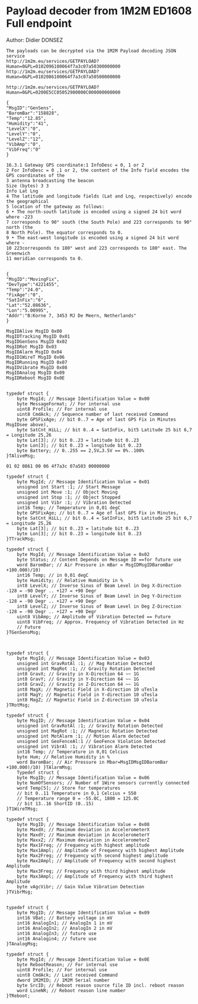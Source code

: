 
# Payload decoder from 1M2M ED1608 Full endpoint

Author: Didier DONSEZ



    The payloads can be decrypted via the 1M2M Payload decoding JSON service
    http://1m2m.eu/services/GETPAYLOAD?Human=0&PL=0102096100064f7a3c07a50300000000
    http://1m2m.eu/services/GETPAYLOAD?Human=0&PL=0102086100064f7a3c07a50500000000

    http://1m2m.eu/services/GETPAYLOAD?Human=0&PL=0200E5CC05052900000C000000000000

    {
    "MsgID":"GenSens",
    "BaromBar":"158828",
    "Temp":"12.85",
    "Humidity":"41",
    "LevelX":"0",
    "LevelY":"0",
    "LevelZ":"12",
    "VibAmp":"0",
    "VibFreq":"0"
    }

    16.3.1 Gateway GPS coordinate:1 InfoDesc = 0, 1 or 2
    2 For InfoDesc = 0 ,1 or 2, the content of the Info field encodes the GPS coordinates of the
    3 antenna broadcasting the beacon
    Size (bytes) 3 3
    Info Lat Lng
    4 The latitude and longitude fields (Lat and Lng, respectively) encode the geographical
    5 location of the gateway as follows:
    6 • The north-­south latitude is encoded using a signed 24 bit word where -­223
    7 corresponds to 90° south (the South Pole) and 223 corresponds to 90° north (the
    8 North Pole). The equator corresponds to 0.
    9 • The east-­west longitude is encoded using a signed 24 bit word where -­
    10 223corresponds to 180° west and 223 corresponds to 180° east. The Greenwich
    11 meridian corresponds to 0.

        
    {
    "MsgID":"MovingFix",
    "DevType":"4221455",
    "Temp":"24.0",
    "FixAge":"0",
    "SatInFix":"6",
    "Lat":"52.08636",
    "Lon":"5.00995",
    "Addr":"B:Korne 7, 3453 MJ De Meern, Netherlands"
    }

    MsgIDAlive MsgID 0x00
    MsgIDTracking MsgID 0x01
    MsgIDGenSens MsgID 0x02
    MsgIDRot MsgID 0x03
    MsgIDAlarm MsgID 0x04
    MsgID1WireT MsgID 0x06
    MsgIDRunning MsgID 0x07
    MsgIDVibrate MsgID 0x08
    MsgIDAnalog MsgID 0x09
    MsgIDReboot MsgID 0x0E


    typedef struct {
        byte MsgId; // Message Identification Value = 0x00
        byte MessageFormat; // For internal use
        uint8 Profile; // For internal use
        uint8 CmdAck; // Sequence number of last received Command
        byte GPSFixAge; // bit 0..7 = Age of last GPS Fix in Minutes MsgIDsee above),
        byte SatCnt_HiLL; // bit 0..4 = SatInFix, bit5 Latitude 25 bit 6,7 = Longitude 25,26
        byte Lat[3]; // bit 0..23 = latitude bit 0..23
        byte Lon[3]; // bit 0..23 = longitude bit 0..23
        byte Battery; // 0..255 == 2,5V…3.5V == 0%..100%
    }TAliveMsg;

    01 02 0861 00 06 4f7a3c 07a503 00000000

    typedef struct {
        byte MsgId; // Message Identification Value = 0x01
        unsigned int Start :1; // Start Message
        unsigned int Move :1; // Object Moving
        unsigned int Stop :1; // Object Stopped
        unsigned int Vibr :1; // Vibration Detected
        int16 Temp; // Temperature in 0,01 degC
        byte GPSFixAge; // bit 0..7 = Age of last GPS Fix in Minutes,
        byte SatCnt_HiLL; // bit 0..4 = SatInFix, bit5 Latitude 25 bit 6,7 = Longitude 25,26
        byte Lat[3]; // bit 0..23 = latitude bit 0..23
        byte Lon[3]; // bit 0..23 = longitude bit 0..23
    }TTrackMsg;

    typedef struct {
        byte MsgId; // Message Identification Value = 0x02
        byte Status; // Content Depends on Message ID ==for future use
        word BaromBar; // Air Pressure in mBar = MsgIDMsgIDBaromBar +100.000)/10)
        int16 Temp; // in 0,01 degC
        byte Humidity; // Relative Humidity in %
        int8 LevelX; // Inverse Sinus of Beam Level in Deg X-Direction -128 = -90 Degr .. +127 = +90 Degr
        int8 LevelY; // Inverse Sinus of Beam Level in Deg Y-Direction -128 = -90 Degr .. +127 = +90 Degr
        int8 LevelZ; // Inverse Sinus of Beam Level in Deg Z-Direction -128 = -90 Degr .. +127 = +90 Degr
        uint8 VibAmp; // Amplitude of Vibration Detected == Future
        uint8 VibFreq; // Approx. Frequency of Vibration Detected in Hz
        // Future
    }TGenSensMsg;



    typedef struct {
        byte MsgId; // Message Identification Value = 0x03
        unsigned int GravRotAl :1; // Mag Rotation Detected
        unsigned int MagRot :1; // Gravity Rotation Detected
        int8 GravX; // Gravity in X-Direction 64 ~~ 1G
        int8 GravY; // Gravity in Y-Direction 64 ~~ 1G
        int8 GravZ; // Gravity in Z-Direction 64 ~~ 1G
        int8 MagX; // Magnetic Field in X-direction 10 uTesla
        int8 MagY; // Magnetic Field in Y-direction 10 uTesla
        int8 MagZ; // Magnetic Field in Z-direction 10 uTesla
    }TRotMsg;

    typedef struct {
        byte MsgID; // Message Identification Value = 0x04
        unsigned int GravRotAl :1; // Gravity Rotation Detected
        unsigned int MagRot :1; // Magnetic Rotation Detected
        unsigned int MotAlarm :1; // Motion Alarm detected
        unsigned int GeoFenceAl:1 // GeoFence Violation Detected
        unsigned int VibrAl :1; // Vibration Alarm Detected
        int16 Temp; // Temperature in 0,01 Celcius
        byte Hum; // Relative Humidity in %
        word BaromBar; // Air Pressure in Mbar=MsgIDMsgIDBaromBar +100.000)/10) }TAlarmMsg;
        Typedef struct {
        byte MsgID; // Message Identification Value = 0x06
        byte NumOfSensors; // Number of 1Wire sensors currently connected
        word Temp[5]; // Store for temperatures
        // bit 0..11 Temperature in 0,1 Celcius + 550
        // Temperature range 0 = -55.0C, 1800 = 125.0C
        // bit 13..16 ShortID (0..15)
    }T1WireTMsg;

    typedef struct {
        byte MsgID; // Message Identification Value = 0x08
        byte MaxdX; // Maximum deviation in AccelerometerX
        byte MaxdY; // Maximum deviation in AccelerometerY
        byte MaxxZ; // Maximum deviation in AccelerometerZ
        byte Max1Freq; // Frequency with highest amplitude
        byte Max1Ampl; // Amplitude of Frequency with highest Amplitude
        byte Max2Freq; // Frequency with second highest amplitude
        byte Max2Ampl; // Amplitude of Frequency with second highest Amplitude
        byte Max3Freq; // Frequency with third highest amplitude
        byte Max3Ampl; // Amplitude of Frequency with third highest Amplitude
        byte vAgcVibr; // Gain Value Vibration Detection
    }TVibrMsg;


    typedef struct {
        byte MsgID; // Message Identification Value = 0x09
        int16 VBat; // Battery voltage in mV
        int16 AnalogIn1; // AnalogIn 1 in mV
        int16 AnalogIn2; // AnalogIn 2 in mV
        int16 AnalogIn3; // future use
        int16 Analogin4; // future use
    }TAnalogMsg;

    typedef struct {
        byte MsgId; // Message Identification Value = 0x0E
        byte RebootReason; // For internal use
        uint8 Profile; // For internal use
        uint8 CmdAck; // Last received Command
        dword 1M2MID; // 1M2M Serial number
        byte SrcID; // Reboot reason source file ID incl. reboot reason
        word LineNR; // Reboot reason line number
    }TReboot;
